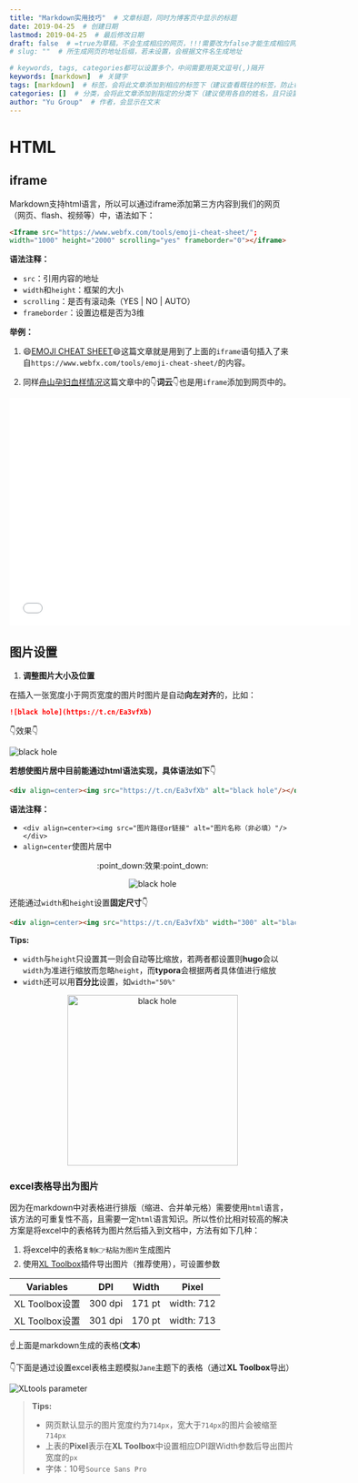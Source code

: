 ```yaml
---
title: "Markdown实用技巧"  # 文章标题，同时为博客页中显示的标题
date: 2019-04-25  # 创建日期
lastmod: 2019-04-25  # 最后修改日期
draft: false  # =true为草稿，不会生成相应的网页，!!!需要改为false才能生成相应网页!!!
# slug: ""  # 所生成网页的地址后缀，若未设置，会根据文件名生成地址

# keywords, tags, categories都可以设置多个，中间需要用英文逗号(,)隔开
keywords: [markdown]  # 关键字
tags: [markdown]  # 标签，会将此文章添加到相应的标签下（建议查看既往的标签，防止相同含义的不同标签）
categories: []  # 分类，会将此文章添加到指定的分类下（建议使用各自的姓名，且只设置一个分类）
author: "Yu Group"  # 作者，会显示在文末
---
```


# HTML

## iframe

Markdown支持html语言，所以可以通过iframe添加第三方内容到我们的网页（网页、flash、视频等）中，语法如下：

```html
<Iframe src="https://www.webfx.com/tools/emoji-cheat-sheet/"; 
width="1000" height="2000" scrolling="yes" frameborder="0"></iframe>
```

**语法注释：**

- `src`：引用内容的地址
- `width`和`height`：框架的大小
- `scrolling`：是否有滚动条（YES | NO | AUTO）
- `frameborder`：设置边框是否为3维

**举例：**

1. :smile:[EMOJI CHEAT SHEET](/post/all/emoji-cheat-sheet/):smile:这篇文章就是用到了上面的`iframe`语句插入了来自`https://www.webfx.com/tools/emoji-cheat-sheet/`的内容。



2. 同样[舟山孕妇血样情况](/post/shao-bule/2016-2018-zhoushan-blood-sample/#六-其他疾病信息)这篇文章中的:point_down:**词云**:point_down:也是用`iframe`添加到网页中的。

<Iframe src="/post/shao-bule/2016-2018-zhoushan-blood-sample/2016-2018-zhoushan-blood-sample.assets/wordcloud";; width="600" height="400" scrolling="no" frameborder="0"></iframe>

## 图片设置

1. **调整图片大小及位置**

在插入一张宽度小于网页宽度的图片时图片是自动**向左对齐**的，比如：

```markdown
![black hole](https://t.cn/Ea3vfXb)
```

:point_down:效果:point_down:

![black hole](https://t.cn/Ea3vfXb)

**若想使图片居中目前能通过html语法实现，具体语法如下​**:point_down:

```html
<div align=center><img src="https://t.cn/Ea3vfXb" alt="black hole"/></div>
```

**语法注释：**

- `<div align=center><img src="图片路径or链接" alt="图片名称（非必填）"/></div>`
- `align=center`使图片居中

<div align=center><p>:point_down:效果:point_down:</p></div>

<div align=center><img src="https://t.cn/Ea3vfXb" alt="black hole"/></div>

还能通过`width`和`height`设置**固定尺寸**:point_down:

```html
<div align=center><img src="https://t.cn/Ea3vfXb" width="300" alt="black hole"/></div>
```

**Tips:**

- `width`与`height`只设置其一则会自动等比缩放，若两者都设置则**hugo**会以`width`为准进行缩放而忽略`height`，而**typora**会根据两者具体值进行缩放
- `width`还可以用**百分比**设置，如`width="50%"`

<div align=center><img src="https://t.cn/Ea3vfXb" width="300" alt="black hole"/></div>

### excel表格导出为图片

因为在markdown中对表格进行排版（缩进、合并单元格）需要使用`html`语言，该方法的可重复性不高，且需要一定`html`语言知识。所以性价比相对较高的解决方案是将excel中的表格转为图片然后插入到文档中，方法有如下几种：

1. 将excel中的表格`复制`:point_right:`粘贴为图片`生成图片
2. 使用[XL Toolbox](https://www.xltoolbox.net/)插件导出图片（推荐使用），可设置参数

| Variables      | DPI     | Width  | Pixel      |
| -------------- | ------- | ------ | ---------- |
| XL Toolbox设置 | 300 dpi | 171 pt | width: 712 |
| XL Toolbox设置 | 301 dpi | 170 pt | width: 713 |

:point_up:上面是markdown生成的表格(**文本**)  

:point_down:下面是通过设置excel表格主题模拟`Jane`主题下的表格（通过**XL Toolbox**导出）

![XLtools parameter](https://raw.githubusercontent.com/Takdrift/pic-repo/master/XLtools%20para1.png)

> **Tips:** 
>
> - 网页默认显示的图片宽度约为`714px`，宽大于`714px`的图片会被缩至`714px`
> - 上表的**Pixel**表示在**XL Toolbox**中设置相应DPI跟Width参数后导出图片宽度的`px`
> - 字体：10号`Source Sans Pro`

